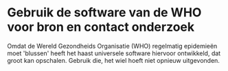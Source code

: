 # Gebruik de software van de WHO voor bron en contact onderzoek

Omdat de Wereld Gezondheids Organisatie (WHO) regelmatig epidemieën moet 'blussen' heeft het haast universele software hiervoor ontwikkeld, dat groot kan opschalen. Gebruik die, het wiel hoeft niet opnieuw uitgevonden. 